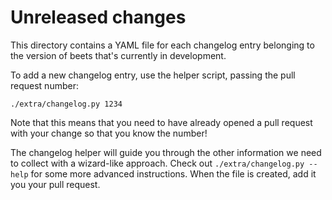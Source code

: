 Unreleased changes
==================

This directory contains a YAML file for each changelog entry belonging to the version of beets that's currently in development.


To add a new changelog entry, use the helper script, passing the pull request
number:

```
./extra/changelog.py 1234
```

Note that this means that you need to have already opened a pull request with your change so that you know the number!

The changelog helper will guide you through the other information we need to collect with a wizard-like approach. Check out `./extra/changelog.py --help` for some more advanced instructions. When the file is created, add it you your pull request.
